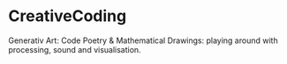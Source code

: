 # CreativeCoding

Generativ Art:
  Code Poetry & Mathematical Drawings: playing around with processing, sound and visualisation.
